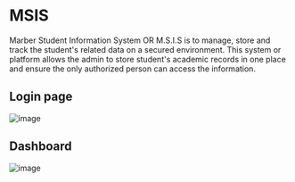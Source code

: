 # MSIS
Marber Student Information System OR M.S.I.S is to manage, store and track the student's related data on a secured environment. This system or platform allows the admin to store student's academic records in one place and ensure the only authorized person can access the information.

## Login page

![image](https://user-images.githubusercontent.com/47966968/212591812-ff56549e-b9ef-4fe1-b710-e9eee1298599.png)

## Dashboard

![image](https://user-images.githubusercontent.com/47966968/212592002-4b510050-87d1-4aa4-8a94-180e07d715e1.png)
